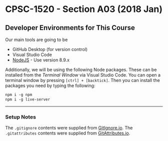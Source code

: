 # CPSC-1520 - Section A03 (2018 Jan)

## Developer Environments for This Course

Our main tools are going to be

- GitHub Desktop (for version control)
- Visual Studio Code
- [NodeJS](https://nodejs.org/en/) - Use version 8.9.x

Additionally, we will be using the following Node packages. These can be installed from the *Terminal Window* via Visual Studio Code. You can open a terminal window by pressing `[ctrl] + [backtick]`. Then you can install the packages you need by typing the following:

```markdown
npm i -g npm
npm i -g live-server
```


----

### Setup Notes

The `.gitignore` contents were supplied from [GitIgnore.io](https://gitignore.io). The `.gitattributes` contents were supplied from [GitAttributes.io](https://gitattributes.io).

